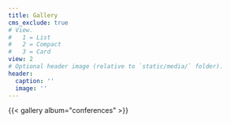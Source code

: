 ```yaml
---
title: Gallery
cms_exclude: true
# View.
#   1 = List
#   2 = Compact
#   3 = Card
view: 2
# Optional header image (relative to `static/media/` folder).
header: 
  caption: ''
  image: ''
---
```


{{< gallery album="conferences" >}}
